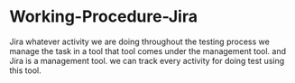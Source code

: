 # Working-Procedure-Jira

Jira
whatever activity we are doing throughout the testing process we manage the task in a tool that tool comes under the management tool. and Jira is a management tool. we can track every activity for doing test using this tool.
